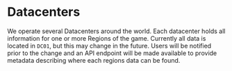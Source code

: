 # Datacenters

We operate several Datacenters around the world.  Each datacenter holds all
information for one or more Regions of the game.  Currently all data is located
in `DC01`, but this may change in the future.  Users will be notified prior to the
change and an API endpoint will be made available to provide metadata describing
where each regions data can be found.
